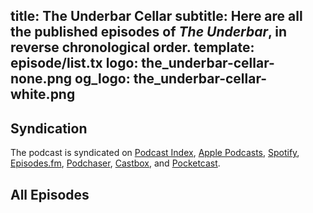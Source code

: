 title: The Underbar Cellar
subtitle: Here are all the published episodes of *The Underbar*, in reverse chronological order.
template: episode/list.tx
logo: the_underbar-cellar-none.png
og_logo: the_underbar-cellar-white.png
---

## Syndication

The podcast is syndicated on
[Podcast Index](https://podcastindex.org/podcast/7377089),
[Apple Podcasts](https://podcasts.apple.com/us/podcast/the-underbar/id1821292042),
[Spotify](https://open.spotify.com/show/4pdXwG9MdVKNPPJouTp6z7),
[Episodes.fm](https://episodes.fm/1821292042),
[Podchaser](https://www.podchaser.com/podcasts/the-underbar-5970261),
[Castbox](https://castbox.fm/channel/id6649076),
and
[Pocketcast](https://pocketcasts.com/podcasts/700902d0-2cb8-013e-d33f-0eeccf47baff).

## All Episodes
